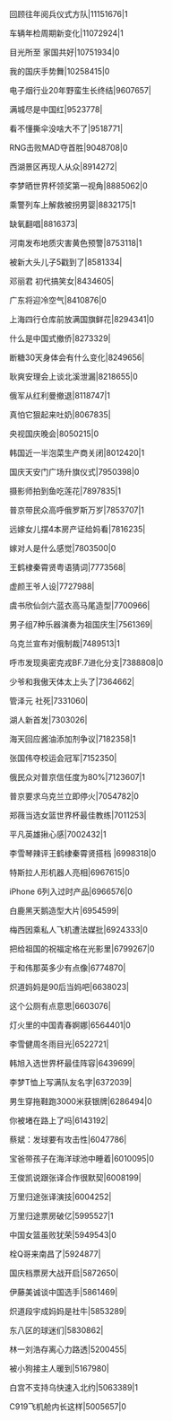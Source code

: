 回顾往年阅兵仪式方队|11151676|1

车辆年检周期新变化|11072924|1

目光所至 家国共好|10751934|0

我的国庆手势舞|10258415|0

电子烟行业20年野蛮生长终结|9607657|

满城尽是中国红|9523778|

看不懂撕伞没啥大不了|9518771|

RNG击败MAD夺首胜|9048708|0

西湖景区再现人从众|8914272|

李梦晒世界杯领奖第一视角|8885062|0

乘警列车上解救被拐男婴|8832175|1

缺氧翻唱|8816373|

河南发布地质灾害黄色预警|8753118|1

被新大头儿子5戳到了|8581334|

邓丽君 初代搞笑女|8434605|

广东将迎冷空气|8410876|0

上海四行仓库前放满国旗鲜花|8294341|0

什么是中国式撤侨|8273329|

断糖30天身体会有什么变化|8249656|

耿爽安理会上谈北溪泄漏|8218655|0

俄军从红利曼撤退|8118747|1

真怕它狠起来吐奶|8067835|

央视国庆晚会|8050215|0

韩国近一半泡菜生产商关闭|8012420|1

国庆天安门广场升旗仪式|7950398|0

摄影师拍到鱼吃莲花|7897835|1

普京带民众高呼俄罗斯万岁|7853707|1

远嫁女儿摆4本房产证给妈看|7816235|

嫁对人是什么感觉|7803500|0

王鹤棣秦霄贤粤语猜词|7773568|

虚颜王爷人设|7727988|

虞书欣仙剑六蓝衣高马尾造型|7700966|

男子组7种乐器演奏为祖国庆生|7561369|

乌克兰宣布对俄制裁|7489513|1

呼市发现奥密克戎BF.7进化分支|7388808|0

少爷和我傲天体太上头了|7364662|

管泽元 社死|7331060|

湖人新首发|7303026|

海天回应酱油添加剂争议|7182358|1

张国伟夺校运会冠军|7152350|

俄民众对普京信任度为80%|7123607|1

普京要求乌克兰立即停火|7054782|0

郑薇当选女篮世界杯最佳教练|7011253|

平凡英雄揪心感|7002432|1

李雪琴辣评王鹤棣秦霄贤搭档 ​​​​|6998318|0

特斯拉人形机器人亮相|6967615|0

iPhone 6列入过时产品|6966576|0

白鹿黑天鹅造型大片|6954599|

梅西因乘私人飞机遭法媒批|6924333|0

把给祖国的祝福定格在光影里|6799267|0

于和伟那英多少有点像|6774870|

炽道妈妈是90后当妈吧|6638023|

这个公厕有点意思|6603076|

灯火里的中国青春婀娜|6564401|0

李雪健周冬雨目光|6522721|

韩旭入选世界杯最佳阵容|6439699|

李梦T恤上写满队友名字|6372039|

男生穿拖鞋跑3000米获银牌|6286494|0

你被堵在路上了吗|6143192|

蔡斌：发球要有攻击性|6047786|

宝爸带孩子在海洋球池中睡着|6010095|0

王俊凯说跟张译合作很默契|6008199|

万里归途张译演技|6004252|

万里归途票房破亿|5995527|1

中国女篮虽败犹荣|5949543|0

栓Q哥来南昌了|5924877|

国庆档票房大战开启|5872650|

伊藤美诚谈中国选手|5861469|

炽道段宇成妈妈是社牛|5853289|

东八区的球迷们|5830862|

林一刘浩存离心力路透|5200455|

被小狗接主人暖到|5167980|

白宫不支持乌快速入北约|5063389|1

C919飞机舱内长这样|5005657|0

